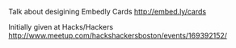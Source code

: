 Talk about desigining Embedly Cards
http://embed.ly/cards

Initially given at Hacks/Hackers
http://www.meetup.com/hackshackersboston/events/169392152/
